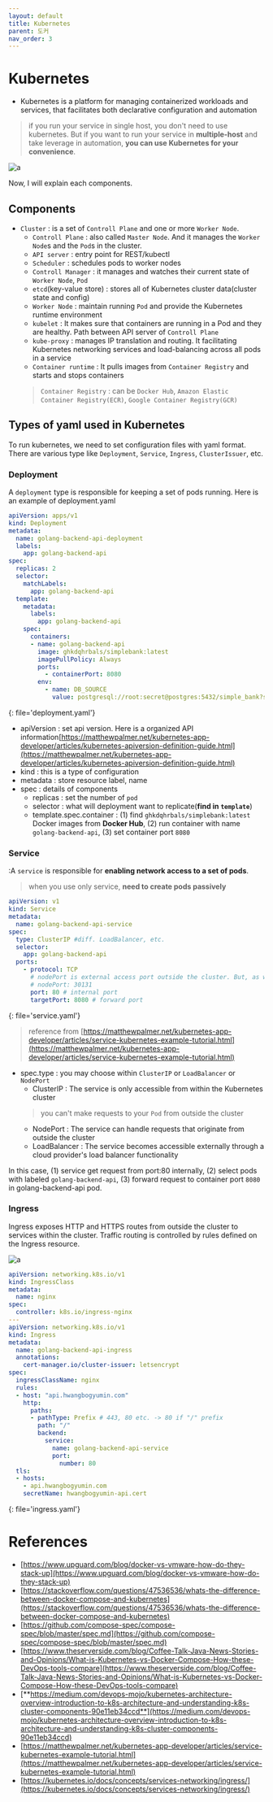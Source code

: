 ```yaml
---
layout: default
title: Kubernetes
parent: 도커
nav_order: 3
---
```


# **Kubernetes**
* Kubernetes is a platform for managing containerized workloads and services, that facilitates both declarative configuration and automation
> if you run your service in single host, you don't need to use kubernetes. But if you want to run your service in **multiple-host** and take leverage in automation, **you can use Kubernetes for your convenience**.

<!-- ![a](../../assets/p/6/k8s.png) -->
![a](../../../assets/p/6/kubernetes_detail.png)

Now, I will explain each components.

## **Components**

* `Cluster` : is a set of `Controll Plane` and one or more `Worker Node`.
  * `Controll Plane` : also called `Master Node`. And it manages the `Worker Node`s and the `Pod`s in the cluster.
  * `API server` : entry point for REST/kubectl
  * `Scheduler` : schedules pods to worker nodes
  * `Controll Manager` : it manages and watches their current state of `Worker Node`, `Pod`
  * `etcd`(key-value store) : stores all of Kubernetes cluster data(cluster state and config)
  * `Worker Node` : maintain running `Pod` and provide the Kubernetes runtime environment
  * `kubelet` : It makes sure that containers are running in a Pod and they are healthy.
  Path between API server of `Controll Plane`
  * `kube-proxy` : manages IP translation and routing. It facilitating Kubernetes networking services and load-balancing across all pods in a service
  * `Container runtime` : It pulls images from `Container Registry` and starts and stops containers
  > `Container Registry` : can be `Docker Hub`, `Amazon Elastic Container Registry(ECR)`, `Google Container Registry(GCR)`

## **Types of yaml used in Kubernetes**
To run kubernetes, we need to set configuration files with yaml format. There are various type like `Deployment`, `Service`, `Ingress`, `ClusterIssuer`, etc.


### **Deployment**
A `deployment` type is responsible for keeping a set of pods running. Here is an example of deployment.yaml

```yaml
apiVersion: apps/v1
kind: Deployment
metadata:
  name: golang-backend-api-deployment
  labels:
    app: golang-backend-api
spec:
  replicas: 2
  selector:
    matchLabels:
      app: golang-backend-api
  template:
    metadata:
      labels:
        app: golang-backend-api
    spec:
      containers:
      - name: golang-backend-api
        image: ghkdqhrbals/simplebank:latest
        imagePullPolicy: Always
        ports:
          - containerPort: 8080
        env:
          - name: DB_SOURCE
            value: postgresql://root:secret@postgres:5432/simple_bank?sslmode=disable
```
{: file='deployment.yaml'}

* apiVersion : set api version. Here is a organized API information[https://matthewpalmer.net/kubernetes-app-developer/articles/kubernetes-apiversion-definition-guide.html](https://matthewpalmer.net/kubernetes-app-developer/articles/kubernetes-apiversion-definition-guide.html)
* kind : this is a type of configuration
* metadata : store resource label, name
* spec : details of components
  * replicas : set the number of `pod`
  * selector : what will deployment want to replicate(**find in `template`**)
  * template.spec.container :
    (1) find `ghkdqhrbals/simplebank:latest` Docker images from **Docker Hub**,
    (2) run container with name `golang-backend-api`,
    (3) set container port `8080`

### **Service**
:A `service` is responsible for **enabling network access to a set of pods**.
> when you use only service, **need to create pods passively**


```yaml
apiVersion: v1
kind: Service
metadata:
  name: golang-backend-api-service
spec:
  type: ClusterIP #diff. LoadBalancer, etc.
  selector:
    app: golang-backend-api
  ports:
    - protocol: TCP
      # nodePort is external access port outside the cluster. But, as we set type as clusterIP, this setting isn't needed
      # nodePort: 30131
      port: 80 # internal port
      targetPort: 8080 # forward port
```
{: file='service.yaml'}

> reference from [https://matthewpalmer.net/kubernetes-app-developer/articles/service-kubernetes-example-tutorial.html](https://matthewpalmer.net/kubernetes-app-developer/articles/service-kubernetes-example-tutorial.html)

* spec.type : you may choose within `ClusterIP` or `LoadBalancer` or `NodePort`
  * ClusterIP : The service is only accessible from within the Kubernetes cluster
  > you can't make requests to your `Pod` from outside the cluster
  * NodePort : The service can handle requests that originate from outside the cluster
  * LoadBalancer : The service becomes accessible externally through a cloud provider's load balancer functionality

In this case, (1) service get request from port:80 internally, (2) select pods with labeled `golang-backend-api`, (3) forward request to container port `8080` in golang-backend-api pod.


### **Ingress**
Ingress exposes HTTP and HTTPS routes from outside the cluster to services within the cluster. Traffic routing is controlled by rules defined on the Ingress resource.

![a](../../../assets/p/6/ingress.png)


```yaml
apiVersion: networking.k8s.io/v1
kind: IngressClass
metadata:
  name: nginx
spec:
  controller: k8s.io/ingress-nginx
---
apiVersion: networking.k8s.io/v1
kind: Ingress
metadata:
  name: golang-backend-api-ingress
  annotations:
    cert-manager.io/cluster-issuer: letsencrypt
spec:
  ingressClassName: nginx
  rules:
  - host: "api.hwangbogyumin.com"
    http:
      paths:
      - pathType: Prefix # 443, 80 etc. -> 80 if "/" prefix
        path: "/"
        backend:
          service:
            name: golang-backend-api-service
            port:
              number: 80
  tls:
  - hosts:
    - api.hwangbogyumin.com
    secretName: hwangbogyumin-api.cert
```
{: file='ingress.yaml'}






# References
* [https://www.upguard.com/blog/docker-vs-vmware-how-do-they-stack-up](https://www.upguard.com/blog/docker-vs-vmware-how-do-they-stack-up)
* [https://stackoverflow.com/questions/47536536/whats-the-difference-between-docker-compose-and-kubernetes](https://stackoverflow.com/questions/47536536/whats-the-difference-between-docker-compose-and-kubernetes)
* [https://github.com/compose-spec/compose-spec/blob/master/spec.md](https://github.com/compose-spec/compose-spec/blob/master/spec.md)
* [https://www.theserverside.com/blog/Coffee-Talk-Java-News-Stories-and-Opinions/What-is-Kubernetes-vs-Docker-Compose-How-these-DevOps-tools-compare](https://www.theserverside.com/blog/Coffee-Talk-Java-News-Stories-and-Opinions/What-is-Kubernetes-vs-Docker-Compose-How-these-DevOps-tools-compare)
* [**https://medium.com/devops-mojo/kubernetes-architecture-overview-introduction-to-k8s-architecture-and-understanding-k8s-cluster-components-90e11eb34ccd**](https://medium.com/devops-mojo/kubernetes-architecture-overview-introduction-to-k8s-architecture-and-understanding-k8s-cluster-components-90e11eb34ccd)
* [https://matthewpalmer.net/kubernetes-app-developer/articles/service-kubernetes-example-tutorial.html](https://matthewpalmer.net/kubernetes-app-developer/articles/service-kubernetes-example-tutorial.html)
* [https://kubernetes.io/docs/concepts/services-networking/ingress/](https://kubernetes.io/docs/concepts/services-networking/ingress/)
